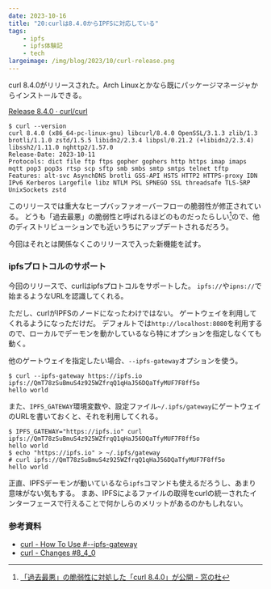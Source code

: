 ```yaml
---
date: 2023-10-16
title: "20:curlは8.4.0からIPFSに対応している"
tags:
    - ipfs
    - ipfs体験記
    - tech
largeimage: /img/blog/2023/10/curl-release.png
---
```


curl 8.4.0がリリースされた。Arch Linuxとかなら既にパッケージマネージャからインストールできる。

[Release 8.4.0 · curl/curl](https://github.com/curl/curl/releases/tag/curl-8_4_0)

```console
$ curl --version
curl 8.4.0 (x86_64-pc-linux-gnu) libcurl/8.4.0 OpenSSL/3.1.3 zlib/1.3 brotli/1.1.0 zstd/1.5.5 libidn2/2.3.4 libpsl/0.21.2 (+libidn2/2.3.4) libssh2/1.11.0 nghttp2/1.57.0
Release-Date: 2023-10-11
Protocols: dict file ftp ftps gopher gophers http https imap imaps mqtt pop3 pop3s rtsp scp sftp smb smbs smtp smtps telnet tftp
Features: alt-svc AsynchDNS brotli GSS-API HSTS HTTP2 HTTPS-proxy IDN IPv6 Kerberos Largefile libz NTLM PSL SPNEGO SSL threadsafe TLS-SRP UnixSockets zstd
```

このリリースでは重大なヒープバッファオーバーフローの脆弱性が修正されている。
どうも「過去最悪」の脆弱性と呼ばれるほどのものだったらしい[^impress]ので、他のディストリビューションでも近いうちにアップデートされるだろう。

[^impress]: [「過去最悪」の脆弱性に対処した「curl 8.4.0」が公開 - 窓の杜](https://forest.watch.impress.co.jp/docs/news/1538153.html)

今回はそれとは関係なくこのリリースで入った新機能を試す。

### ipfsプロトコルのサポート

今回のリリースで、curlはipfsプロトコルをサポートした。
`ipfs://`や`ipns://`で始まるようなURLを認識してくれる。

ただし、curlがIPFSのノードになったわけではない。
ゲートウェイを利用してくれるようになっただけだ。
デフォルトでは`http://localhost:8080`を利用するので、ローカルでデーモンを動かしているなら特にオプションを指定しなくても動く。

他のゲートウェイを指定したい場合、`--ipfs-gateway`オプションを使う。

```console
$ curl --ipfs-gateway https://ipfs.io ipfs://QmT78zSuBmuS4z925WZfrqQ1qHaJ56DQaTfyMUF7F8ff5o
hello world
```

また、`IPFS_GATEWAY`環境変数や、設定ファイル`~/.ipfs/gateway`にゲートウェイのURLを書いておくと、それを利用してくれる。

```console
$ IPFS_GATEWAY="https://ipfs.io" curl ipfs://QmT78zSuBmuS4z925WZfrqQ1qHaJ56DQaTfyMUF7F8ff5o
hello world
$ echo "https://ipfs.io" > ~/.ipfs/gateway
# curl ipfs://QmT78zSuBmuS4z925WZfrqQ1qHaJ56DQaTfyMUF7F8ff5o
hello world
```

正直、IPFSデーモンが動いているなら`ipfs`コマンドも使えるだろうし、あまり意味がない気もする。
まあ、IPFSによるファイルの取得をcurlの統一されたインターフェースで行えることで何かしらのメリットがあるのかもしれない。

### 参考資料

- [curl - How To Use #--ipfs-gateway](https://curl.se/docs/manpage.html#--ipfs-gateway)
- [curl - Changes #8_4_0](https://curl.se/changes.html#8_4_0)
